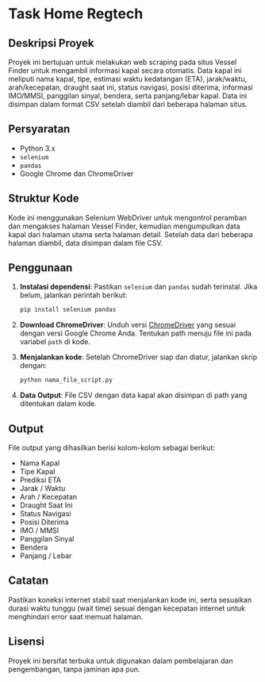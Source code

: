 
# Task Home Regtech

## Deskripsi Proyek

Proyek ini bertujuan untuk melakukan web scraping pada situs Vessel Finder untuk mengambil informasi kapal secara otomatis. 
Data kapal ini meliputi nama kapal, tipe, estimasi waktu kedatangan (ETA), jarak/waktu, arah/kecepatan, draught saat ini, 
status navigasi, posisi diterima, informasi IMO/MMSI, panggilan sinyal, bendera, serta panjang/lebar kapal. 
Data ini disimpan dalam format CSV setelah diambil dari beberapa halaman situs.

## Persyaratan

- Python 3.x
- `selenium`
- `pandas`
- Google Chrome dan ChromeDriver

## Struktur Kode

Kode ini menggunakan Selenium WebDriver untuk mengontrol peramban dan mengakses halaman Vessel Finder, kemudian mengumpulkan 
data kapal dari halaman utama serta halaman detail. Setelah data dari beberapa halaman diambil, data disimpan dalam file CSV.

## Penggunaan

1. **Instalasi dependensi**:
   Pastikan `selenium` dan `pandas` sudah terinstal. Jika belum, jalankan perintah berikut:
   ```bash
   pip install selenium pandas
   ```

2. **Download ChromeDriver**:
   Unduh versi [ChromeDriver](https://sites.google.com/chromium.org/driver/) yang sesuai dengan versi Google Chrome Anda. 
   Tentukan path menuju file ini pada variabel `path` di kode.

3. **Menjalankan kode**:
   Setelah ChromeDriver siap dan diatur, jalankan skrip dengan:
   ```bash
   python nama_file_script.py
   ```

4. **Data Output**:
   File CSV dengan data kapal akan disimpan di path yang ditentukan dalam kode.

## Output

File output yang dihasilkan berisi kolom-kolom sebagai berikut:
- Nama Kapal
- Tipe Kapal
- Prediksi ETA
- Jarak / Waktu
- Arah / Kecepatan
- Draught Saat Ini
- Status Navigasi
- Posisi Diterima
- IMO / MMSI
- Panggilan Sinyal
- Bendera
- Panjang / Lebar

## Catatan

Pastikan koneksi internet stabil saat menjalankan kode ini, serta sesuaikan durasi waktu tunggu (wait time) sesuai dengan kecepatan 
internet untuk menghindari error saat memuat halaman.

## Lisensi

Proyek ini bersifat terbuka untuk digunakan dalam pembelajaran dan pengembangan, tanpa jaminan apa pun.

